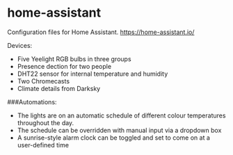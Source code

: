# home-assistant

Configuration files for Home Assistant. https://home-assistant.io/

Devices:
 - Five Yeelight RGB bulbs in three groups
 - Presence dection for two people
 - DHT22 sensor for internal temperature and humidity
 - Two Chromecasts
 - Climate details from Darksky
 
###Automations:
 - The lights are on an automatic schedule of different colour temperatures throughout the day.
 - The schedule can be overridden with manual input via a dropdown box
 - A sunrise-style alarm clock can be toggled and set to come on at a user-defined time

